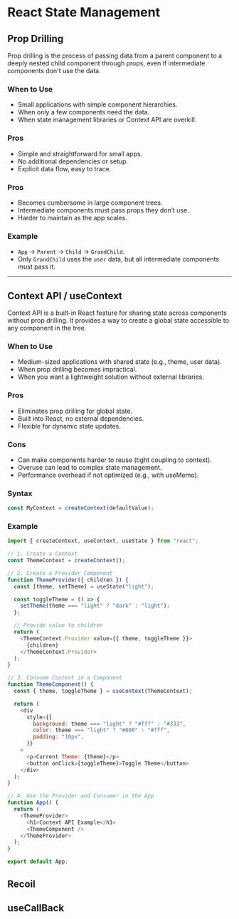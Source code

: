 # React State Management

## Prop Drilling

Prop drilling is the process of passing data from a parent component to a deeply nested child component through props, even if intermediate components don't use the data.

### When to Use

- Small applications with simple component hierarchies.
- When only a few components need the data.
- When state management libraries or Context API are overkill.

### Pros

- Simple and straightforward for small apps.
- No additional dependencies or setup.
- Explicit data flow, easy to trace.

### Pros

- Becomes cumbersome in large component trees.
- Intermediate components must pass props they don’t use.
- Harder to maintain as the app scales.

### Example

- `App` → `Parent` → `Child` → `GrandChild`.
- Only `GrandChild` uses the `user` data, but all intermediate components must pass it.

---

## Context API / useContext

Context API is a built-in React feature for sharing state across components without prop drilling. It provides a way to create a global state accessible to any component in the tree.

### When to Use

- Medium-sized applications with shared state (e.g., theme, user data).
- When prop drilling becomes impractical.
- When you want a lightweight solution without external libraries.

### Pros

- Eliminates prop drilling for global state.
- Built into React, no external dependencies.
- Flexible for dynamic state updates.

### Cons

- Can make components harder to reuse (tight coupling to context).
- Overuse can lead to complex state management.
- Performance overhead if not optimized (e.g., with useMemo).

### Syntax

```js
const MyContext = createContext(defaultValue);
```

### Example

```js
import { createContext, useContext, useState } from "react";

// 1. Create a Context
const ThemeContext = createContext();

// 2. Create a Provider Component
function ThemeProvider({ children }) {
  const [theme, setTheme] = useState("light");

  const toggleTheme = () => {
    setTheme(theme === "light" ? "dark" : "light");
  };

  // Provide value to children
  return (
    <ThemeContext.Provider value={{ theme, toggleTheme }}>
      {children}
    </ThemeContext.Provider>
  );
}

// 3. Consume Context in a Component
function ThemeComponent() {
  const { theme, toggleTheme } = useContext(ThemeContext);

  return (
    <div
      style={{
        background: theme === "light" ? "#fff" : "#333",
        color: theme === "light" ? "#000" : "#fff",
        padding: "10px",
      }}
    >
      <p>Current Theme: {theme}</p>
      <button onClick={toggleTheme}>Toggle Theme</button>
    </div>
  );
}

// 4. Use the Provider and Consumer in the App
function App() {
  return (
    <ThemeProvider>
      <h1>Context API Example</h1>
      <ThemeComponent />
    </ThemeProvider>
  );
}

export default App;
```

## Recoil

## useCallBack
